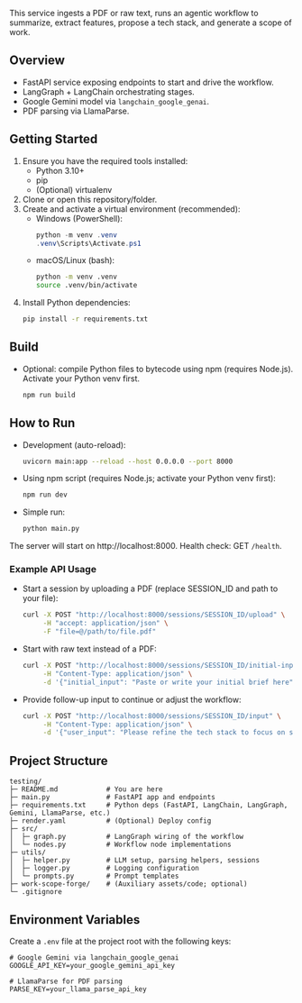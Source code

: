 
This service ingests a PDF or raw text, runs an agentic workflow to summarize, extract features, propose a tech stack, and generate a scope of work.

## Overview
- FastAPI service exposing endpoints to start and drive the workflow.
- LangGraph + LangChain orchestrating stages.
- Google Gemini model via `langchain_google_genai`.
- PDF parsing via LlamaParse.

## Getting Started
1. Ensure you have the required tools installed:
   - Python 3.10+
   - pip
   - (Optional) virtualenv
2. Clone or open this repository/folder.
3. Create and activate a virtual environment (recommended):
   - Windows (PowerShell):
     ```powershell
     python -m venv .venv
     .venv\Scripts\Activate.ps1
     ```
   - macOS/Linux (bash):
     ```bash
     python -m venv .venv
     source .venv/bin/activate
     ```
4. Install Python dependencies:
   ```bash
   pip install -r requirements.txt
   ```

## Build
- Optional: compile Python files to bytecode using npm (requires Node.js). Activate your Python venv first.
  ```bash
  npm run build
  ```

## How to Run
- Development (auto-reload):
  ```bash
  uvicorn main:app --reload --host 0.0.0.0 --port 8000
  ```
- Using npm script (requires Node.js; activate your Python venv first):
  ```bash
  npm run dev
  ```
- Simple run:
  ```bash
  python main.py
  ```

The server will start on http://localhost:8000. Health check: GET `/health`.

### Example API Usage
- Start a session by uploading a PDF (replace SESSION_ID and path to your file):
  ```bash
  curl -X POST "http://localhost:8000/sessions/SESSION_ID/upload" \
       -H "accept: application/json" \
       -F "file=@/path/to/file.pdf"
  ```
- Start with raw text instead of a PDF:
  ```bash
  curl -X POST "http://localhost:8000/sessions/SESSION_ID/initial-input" \
       -H "Content-Type: application/json" \
       -d '{"initial_input": "Paste or write your initial brief here"}'
  ```
- Provide follow-up input to continue or adjust the workflow:
  ```bash
  curl -X POST "http://localhost:8000/sessions/SESSION_ID/input" \
       -H "Content-Type: application/json" \
       -d '{"user_input": "Please refine the tech stack to focus on serverless."}'
  ```

## Project Structure
```
testing/
├─ README.md            # You are here
├─ main.py              # FastAPI app and endpoints
├─ requirements.txt     # Python deps (FastAPI, LangChain, LangGraph, Gemini, LlamaParse, etc.)
├─ render.yaml          # (Optional) Deploy config
├─ src/
│  ├─ graph.py          # LangGraph wiring of the workflow
│  └─ nodes.py          # Workflow node implementations
├─ utils/
│  ├─ helper.py         # LLM setup, parsing helpers, sessions
│  ├─ logger.py         # Logging configuration
│  └─ prompts.py        # Prompt templates
├─ work-scope-forge/    # (Auxiliary assets/code; optional)
└─ .gitignore
```


## Environment Variables
Create a `.env` file at the project root with the following keys:

```env
# Google Gemini via langchain_google_genai
GOOGLE_API_KEY=your_google_gemini_api_key

# LlamaParse for PDF parsing
PARSE_KEY=your_llama_parse_api_key
```